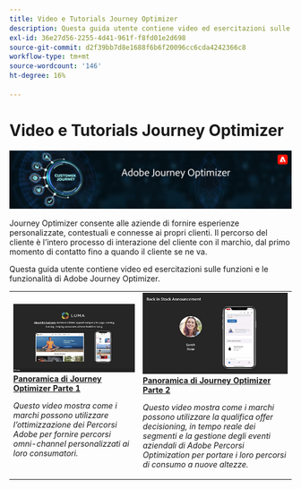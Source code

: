 ```yaml
---
title: Video e Tutorials Journey Optimizer
description: Questa guida utente contiene video ed esercitazioni sulle funzioni e le funzionalità di Adobe Journey Optimizer.
exl-id: 36e27d56-2255-4d41-961f-f8fd01e2d698
source-git-commit: d2f39bb7d8e1688f6b6f20096cc6cda4242366c8
workflow-type: tm+mt
source-wordcount: '146'
ht-degree: 16%

---
```



# Video e Tutorials Journey Optimizer

![](./assets/ajo-banner.png)

Journey Optimizer consente alle aziende di fornire esperienze personalizzate, contestuali e connesse ai propri clienti. Il percorso del cliente è l’intero processo di interazione del cliente con il marchio, dal primo momento di contatto fino a quando il cliente se ne va.

Questa guida utente contiene video ed esercitazioni sulle funzioni e le funzionalità di Adobe Journey Optimizer.

<table>
<tr>
  <td>
    <a href="./introduction/journey-optimizer-overview-part-1.md">
      <img alt="Panoramica Journey Optimizer Parte 1 - Distribuzione di percorsi omni-channel (video)" src="./assets/334174.jpg"/>
    </a>
    <div>
      <a href="./introduction/journey-optimizer-overview-part-1.md">
    <strong>Panoramica di Journey Optimizer Parte 1  </strong>
    </a>
    </div>
    <p>
    <em>Questo video mostra come i marchi possono utilizzare l’ottimizzazione dei Percorsi Adobe per fornire percorsi omni-channel personalizzati ai loro consumatori.</em>
    <p>
  </td>
    <td>
    <a href="./introduction/journey-optimizer-overview-part-2.md">
      <img alt="Panoramica di Journey Optimizer Parte 2 - Distribuzione di percorsi omni-channel (video)" src="./assets/334175.jpg"/>
    </a>
    <div>
      <a href="./introduction/journey-optimizer-overview-part-2.md">
    <strong>Panoramica di Journey Optimizer Parte 2  </strong>
    </a>
    </div>
    <p>
    <em>Questo video mostra come i marchi possono utilizzare la qualifica offer decisioning, in tempo reale dei segmenti e la gestione degli eventi aziendali di Adobe Percorsi Optimization per portare i loro percorsi di consumo a nuove altezze.</em>
    <p>
  </td>
</table>




